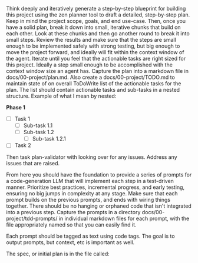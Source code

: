 Think deeply and iteratively generate a step-by-step blueprint for building this project using the zen planner tool to draft a detailed, step-by-step plan. Keep in mind the project scope, goals, and end use-case. Then, once you have a solid plan, break it down into small, iterative chunks that build on each other. Look at these chunks and then go another round to break it into small steps. Review the results and make sure that the steps are small enough to be implemented safely with strong testing, but big enough to move the project forward, and ideally will fit within the context window of the agent. Iterate until you feel that the  actionable tasks are right sized for this project. Ideally a step small enough to be accomplished with the context window size an agent has. Capture the plan into a markdown file in docs/00-project/plan.md. Also create a docs/00-project/TODO.md to maintain state of on overall ToDoWrite list of the actionable tasks for the plan. The list should contain actionable tasks and sub-tasks in a nested structure. Example of what I mean by nested:

**Phase 1**

- [ ] Task 1
  - [ ] Sub-task 1.1
  - [ ] Sub-task 1.2
    - [ ] Sub-task 1.2.1
- [ ] Task 2

Then task plan-validator with looking over for any issues. Address any issues that are raised.

From here you should have the foundation to provide a series of prompts for a code-generation LLM that will implement each step in a test-driven manner. Prioritize best practices, incremental progress, and early testing, ensuring no big jumps in complexity at any stage. Make sure that each prompt builds on the previous prompts, and ends with wiring things together. There should be no hanging or orphaned code that isn't integrated into a previous step. Capture the prompts in a directory docs/00-project/tdd-prompts/ in individual markdown files for each prompt, with the file appropriately named so that you can easily find it.

Each prompt should be tagged as text using code tags. The goal is to output prompts, but context, etc is important as well.

The spec, or initial plan is in the file called:

